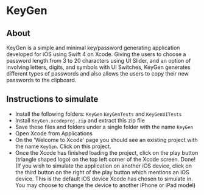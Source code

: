 # KeyGen

## About
KeyGen is a simple and minimal key/password generating application developed for iOS using Swift 4 on Xcode. Giving the users to choose a password length from 3 to 20 characters using UI Slider, and an option of involving letters, digits, and symbols with UI Switches, KeyGen generates different types of passwords and also allows the users to copy their new passwords to the clipboard.

## Instructions to simulate
   - Install the following folders: ```KeyGen``` ```KeyGenTests``` and ```KeyGenUITests```
   - Install ```KeyGen.xcodeproj.zip``` and extract this zip file
   - Save these files and folders under a single folder with the name ```KeyGen```
   - Open Xcode from Applications
   - On the 'Welcome to Xcode' page you should see an existing project with the name ```KeyGen```. Click on this project.
   - Once the Xcode has finished loading the project, click on the play button (triangle shaped logo) on the top left corner of the Xcode screen. Done! (If you wish to simulate the application on another iOS device, click on the third button on the right of the play button which mentions an iOS device. This is the default iOS device Xcode has chosen to simulate in. You may choose to change the device to another iPhone or iPad model)
